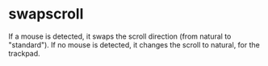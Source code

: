 # swapscroll
If a mouse is detected, it swaps the scroll direction (from natural to "standard").  If no mouse is detected, it changes the scroll to natural, for the trackpad. 
